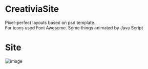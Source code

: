 # CreativiaSite
Pixel-perfect layouts based on psd template. </br>
For icons used Font Awesome. Some things animated by Java Script

# Site
![image](https://user-images.githubusercontent.com/73549276/182035419-248bb80a-7470-4a7f-9810-e2d418281d18.png)
